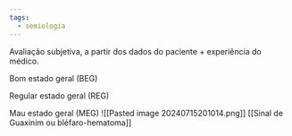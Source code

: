 ```yaml
---
tags:
  - semiologia
---
```

Avaliação subjetiva, a partir dos dados do paciente + experiência do médico. 

Bom estado geral (BEG)

Regular estado geral (REG)

Mau estado geral (MEG)
![[Pasted image 20240715201014.png]]
[[Sinal de Guaxinim ou bléfaro-hematoma]]